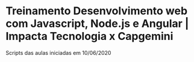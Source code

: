 Treinamento Desenvolvimento web com Javascript, Node.js e Angular | Impacta Tecnologia x Capgemini 
============================================================================================================== 

Scripts das aulas iniciadas em 10/06/2020


